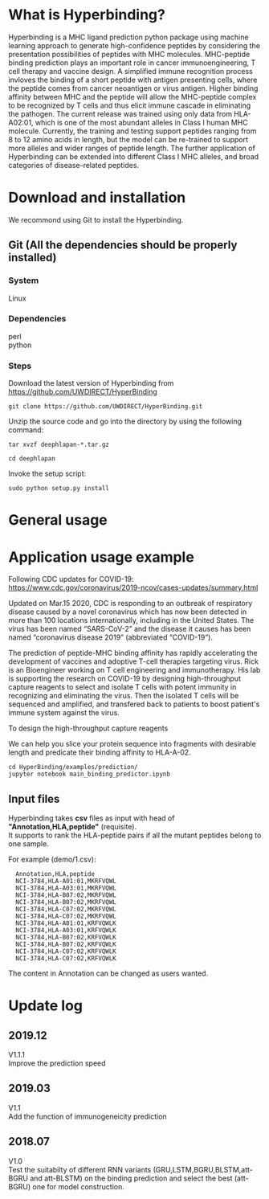 # What is Hyperbinding?

   Hyperbinding is a MHC ligand prediction python package using machine learning approach to generate high-confidence peptides by considering the presentation possibilities of peptides with MHC molecules. MHC-peptide binding prediction plays an important role in cancer immunoengineering, T cell therapy and vaccine design. A simplified immune recognition process invloves the binding of a short peptide with antigen presenting cells, where the peptide comes from cancer neoantigen or virus antigen. Higher binding affinity between MHC and the peptide will allow the MHC-peptide complex to be recognized by T cells and thus elicit immune cascade in eliminating the pathogen.
   The current release was trained using only data from HLA-A02:01, which is one of the most abundant alleles in Class I human MHC molecule. Currently, the training and testing support peptides ranging from 8 to 12 amino acids in length, but the model can be re-trained to support more alleles and wider ranges of peptide length.  The further application of Hyperbinding can be extended into different Class I MHC alleles, and broad categories of disease-related peptides.

   
   

# Download and installation

We recommond using Git to install the Hyperbinding.


## Git (All the dependencies should be properly installed)

### System
Linux

### Dependencies
perl    
python    

### Steps

Download the latest version of Hyperbinding from https://github.com/UWDIRECT/HyperBinding
    
    git clone https://github.com/UWDIRECT/HyperBinding.git
    
Unzip the source code and go into the directory by using the following command:

    tar xvzf deephlapan-*.tar.gz

    cd deephlapan

Invoke the setup script:

    sudo python setup.py install


# General usage

 
 
    
    
    
# Application usage example    

Following CDC updates for COVID-19:
https://www.cdc.gov/coronavirus/2019-ncov/cases-updates/summary.html

Updated on Mar.15 2020, CDC is responding to an outbreak of respiratory disease caused by a novel coronavirus which has now been detected in more than 100 locations internationally, including in the United States. The virus has been named “SARS-CoV-2” and the disease it causes has been named “coronavirus disease 2019” (abbreviated “COVID-19”). 

The prediction of peptide-MHC binding affinity has rapidly accelerating the development of vaccines and adoptive T-cell therapies targeting virus. Rick is an Bioengineer working on T cell engineering and immunotherapy. His lab is supporting the research on COVID-19 by designing high-throughput capture reagents to select and isolate T cells with potent immunity in recognizing and eliminating the virus. Then the isolated T cells will be sequenced and amplified, and transfered back to patients to boost patient's immune system against the virus. 

To design the high-throughput capture reagents 

We can help you slice your protein sequence into fragments with desirable length and predicate their binding affinity to HLA-A-02.  

    cd HyperBinding/examples/prediction/
    jupyter notebook main_binding_predictor.ipynb 


## Input files

Hyperbinding takes **csv** files as input with head of **"Annotation,HLA,peptide"** (requisite).    
It supports to rank the HLA-peptide pairs if all the mutant peptides belong to one sample. 

For example (demo/1.csv):
    
      Annotation,HLA,peptide
      NCI-3784,HLA-A01:01,MKRFVQWL
      NCI-3784,HLA-A03:01,MKRFVQWL
      NCI-3784,HLA-B07:02,MKRFVQWL
      NCI-3784,HLA-B07:02,MKRFVQWL
      NCI-3784,HLA-C07:02,MKRFVQWL
      NCI-3784,HLA-C07:02,MKRFVQWL
      NCI-3784,HLA-A01:01,KRFVQWLK
      NCI-3784,HLA-A03:01,KRFVQWLK
      NCI-3784,HLA-B07:02,KRFVQWLK
      NCI-3784,HLA-B07:02,KRFVQWLK
      NCI-3784,HLA-C07:02,KRFVQWLK
      NCI-3784,HLA-C07:02,KRFVQWLK
 
 The content in Annotation can be changed as users wanted.
 
 
 # Update log
 ## 2019.12
 V1.1.1    
 Improve the prediction speed
 ## 2019.03
 V1.1    
 Add the function of immunogeneicity prediction
 
 ## 2018.07
 V1.0    
 Test the suitabilty of different RNN variants (GRU,LSTM,BGRU,BLSTM,att-BGRU and att-BLSTM) on the binding prediction and select the best (att-BGRU) one for model construction.
 
